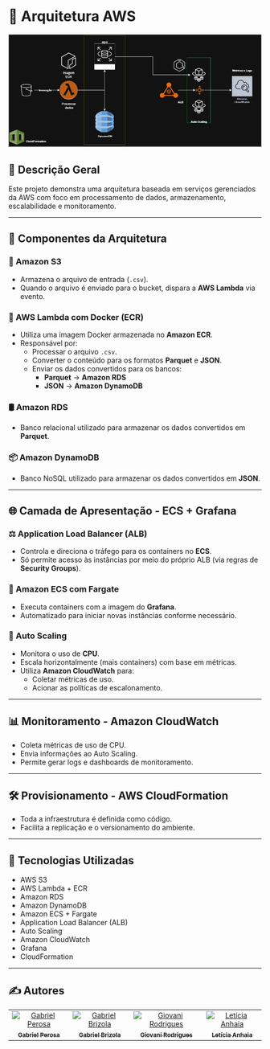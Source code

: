 # 🚀 Arquitetura AWS 

![Diagrama da Arquitetura](./imagens/diagrama.jpeg)

## 📌 Descrição Geral

Este projeto demonstra uma arquitetura baseada em serviços gerenciados da AWS com foco em processamento de dados, armazenamento, escalabilidade e monitoramento.

---

## 🧱 Componentes da Arquitetura

### 📁 Amazon S3
- Armazena o arquivo de entrada (`.csv`).
- Quando o arquivo é enviado para o bucket, dispara a **AWS Lambda** via evento.

### 🐳 AWS Lambda com Docker (ECR)
- Utiliza uma imagem Docker armazenada no **Amazon ECR**.
- Responsável por:
  - Processar o arquivo `.csv`.
  - Converter o conteúdo para os formatos **Parquet** e **JSON**.
  - Enviar os dados convertidos para os bancos:
    - **Parquet** → **Amazon RDS**
    - **JSON** → **Amazon DynamoDB**

### 🛢️ Amazon RDS
- Banco relacional utilizado para armazenar os dados convertidos em **Parquet**.

### 📦 Amazon DynamoDB
- Banco NoSQL utilizado para armazenar os dados convertidos em **JSON**.

---

## 🌐 Camada de Apresentação - ECS + Grafana

### ⚖️ Application Load Balancer (ALB)
- Controla e direciona o tráfego para os containers no **ECS**.
- Só permite acesso às instâncias por meio do próprio ALB (via regras de **Security Groups**).

### 🚀 Amazon ECS com Fargate
- Executa containers com a imagem do **Grafana**.
- Automatizado para iniciar novas instâncias conforme necessário.

### 🔁 Auto Scaling
- Monitora o uso de **CPU**.
- Escala horizontalmente (mais containers) com base em métricas.
- Utiliza **Amazon CloudWatch** para:
  - Coletar métricas de uso.
  - Acionar as políticas de escalonamento.

---

## 📊 Monitoramento - Amazon CloudWatch
- Coleta métricas de uso de CPU.
- Envia informações ao Auto Scaling.
- Permite gerar logs e dashboards de monitoramento.

---

## 🛠️ Provisionamento - AWS CloudFormation
- Toda a infraestrutura é definida como código.
- Facilita a replicação e o versionamento do ambiente.

---

## 📎 Tecnologias Utilizadas

- AWS S3
- AWS Lambda + ECR
- Amazon RDS
- Amazon DynamoDB
- Amazon ECS + Fargate
- Application Load Balancer (ALB)
- Auto Scaling
- Amazon CloudWatch
- Grafana
- CloudFormation

---

## ✍️ Autores
<div align="center">
<table>
  <tr>
<td align="center">
      <a href="https://github.com/GabrielPerosa">
        <img src="https://avatars.githubusercontent.com/u/159202121?v=4" width="70px;" alt="Gabriel Perosa"/><br>
        <sub>
          <b>Gabriel Perosa</b>
        </sub>
      </a>
    </td>
    <td align="center">
      <a href="https://github.com/GBrizola">
        <img src=https://avatars.githubusercontent.com/u/158374028?v=4 width="70px;" alt="Gabriel Brizola"/><br>
        <sub>
          <b>Gabriel Brizola</b>
        </sub>
      </a>
    </td>
    <td align="center">
      <a href="https://github.com/Giovani-RodriguesS">
        <img src="https://avatars.githubusercontent.com/u/121878338?v=4" width="70px;" alt="Giovani Rodrigues"/><br>
        <sub>
          <b>Giovani Rodrigues</b>
        </sub>
      </a>
    </td>
    <td align="center">
      <a href="https://github.com/Anhaia09">
        <img src="https://avatars.githubusercontent.com/u/159202049?v=4" width="70px;" alt="Letícia Anhaia"/><br>
        <sub>
          <b>Letícia Anhaia</b>
        </sub>
      </a>
    </td>
  </tr>
</table>
</div>
